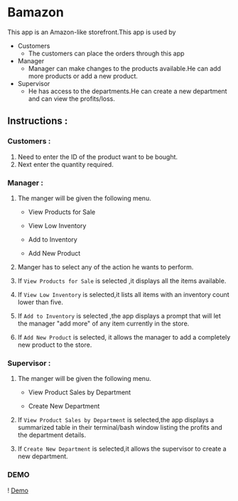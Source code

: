 # Bamazon
 This app is an Amazon-like storefront.This app is used by
* Customers
    * The customers can place the orders through this app
* Manager
    * Manager can make changes to the products available.He can add more products or add a new product.
* Supervisor
    * He has access to the departments.He can create a new department and can view the profits/loss.

## Instructions :

### Customers :
1. Need to enter the ID of the product want to be bought.
2. Next enter the quantity required.

### Manager :
1. The manger will be given the following menu.
     * View Products for Sale
    
    * View Low Inventory
    
    * Add to Inventory
    
    * Add New Product

2. Manger has to select any of the action he wants to perform.

3. If `View Products for Sale` is selected ,it displays all the items available.

4. If `View Low Inventory` is selected,it lists all items with an inventory count lower than five.

5. If `Add to Inventory` is selected ,the app displays a prompt that will let the manager "add more" of any item currently in the store.

6. If `Add New Product` is selected, it allows the manager to add a completely new product to the store.

### Supervisor :
1. The manger will be given the following menu.

   * View Product Sales by Department
   
   * Create New Department

2. If `View Product Sales by Department` is selected,the app displays a summarized table in their terminal/bash window listing the profits and the department details.

3. If `Create New Department` is selected,it allows the supervisor to create a new department.

### DEMO
! [Demo](./images/demo.gif "Demo")


 


 
